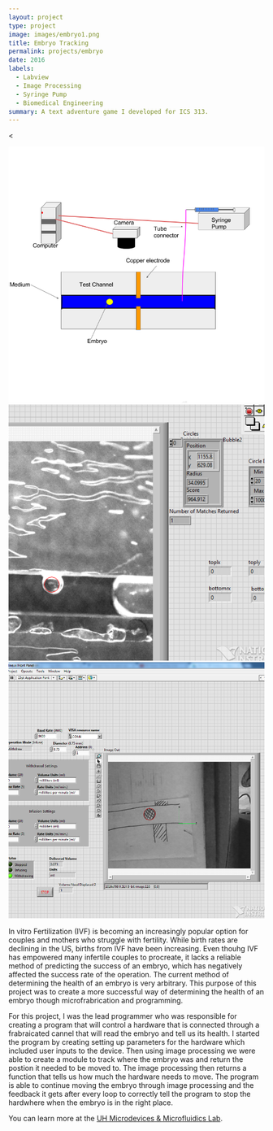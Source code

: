 ```yaml
---
layout: project
type: project
image: images/embryo1.png
title: Embryo Tracking
permalink: projects/embryo
date: 2016
labels:
  - Labview
  - Image Processing
  - Syringe Pump
  - Biomedical Engineering
summary: A text adventure game I developed for ICS 313.
---
```


<<div class="ui small rounded images">
  <img class="ui image" src="../images/embryo1.png">
  <img class="ui image" src="../images/embryo2.PNG">
  <img class="ui image" src="../images/embryo3.png">
</div>

In vitro Fertilization (IVF) is becoming an increasingly popular option for couples and mothers who struggle with fertility. While birth rates are declining in the US, births from IVF have been increasing. Even thouhg IVF has empowered many infertile couples to procreate, it lacks a reliable method of predicting the success of an embryo, which has negatively affected the success rate of the operation. The current method of determining the health of an embryo is very arbitrary. This purpose of this project was to create a more successful way of determining the health of an embryo though microfrabrication and programming. 

For this project, I was the lead programmer who was responsible for creating a program that will control a hardware that is connected through a frabraicated cannel that will read the embryo and tell us its health. I started the program by creating setting up parameters for the hardware which included user inputs to the device. Then using image processing we were able to create a module to track where the embryo was and return the postion it needed to be moved to. The image processing then returns a function that tells us how much the hardware needs to move. The program is able to continue moving the embryo through image processing and the feedback it gets after every loop to correctly tell the program to stop the hardwhere when the embryo is in the right place. 

You can learn more at the [UH Microdevices & Microfluidics Lab](http://ee.hawaii.edu/~aohta/research.html).

